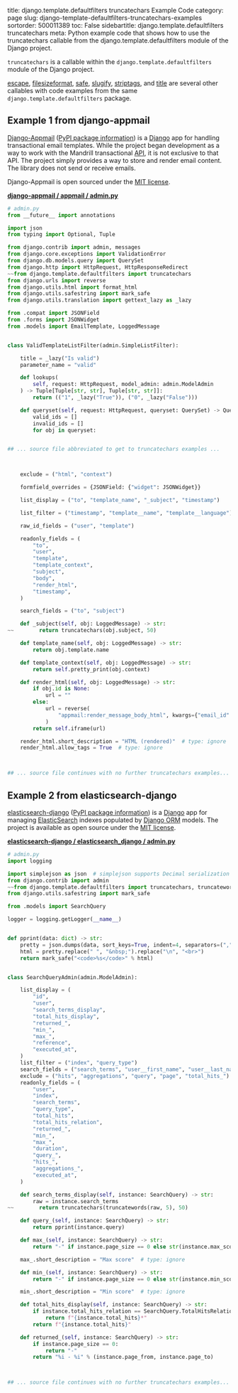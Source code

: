 title: django.template.defaultfilters truncatechars Example Code
category: page
slug: django-template-defaultfilters-truncatechars-examples
sortorder: 500011389
toc: False
sidebartitle: django.template.defaultfilters truncatechars
meta: Python example code that shows how to use the truncatechars callable from the django.template.defaultfilters module of the Django project.


`truncatechars` is a callable within the `django.template.defaultfilters` module of the Django project.

<a href="/django-template-defaultfilters-escape-examples.html">escape</a>,
<a href="/django-template-defaultfilters-filesizeformat-examples.html">filesizeformat</a>,
<a href="/django-template-defaultfilters-safe-examples.html">safe</a>,
<a href="/django-template-defaultfilters-slugify-examples.html">slugify</a>,
<a href="/django-template-defaultfilters-striptags-examples.html">striptags</a>,
and <a href="/django-template-defaultfilters-title-examples.html">title</a>
are several other callables with code examples from the same `django.template.defaultfilters` package.

## Example 1 from django-appmail
[Django-Appmail](https://github.com/yunojuno/django-appmail)
([PyPI package information](https://pypi.org/project/django-appmail/))
is a [Django](/django.html) app for handling transactional email templates.
While the project began development as a way to work with the Mandrill
transactional [API](/application-programming-interfaces.html), it is
not exclusive to that API. The project simply provides a way to store
and render email content. The library does not send or receive emails.

Django-Appmail is open sourced under the
[MIT license](https://github.com/yunojuno/django-appmail/blob/master/LICENSE).

[**django-appmail / appmail / admin.py**](https://github.com/yunojuno/django-appmail/blob/master/appmail/./admin.py)

```python
# admin.py
from __future__ import annotations

import json
from typing import Optional, Tuple

from django.contrib import admin, messages
from django.core.exceptions import ValidationError
from django.db.models.query import QuerySet
from django.http import HttpRequest, HttpResponseRedirect
~~from django.template.defaultfilters import truncatechars
from django.urls import reverse
from django.utils.html import format_html
from django.utils.safestring import mark_safe
from django.utils.translation import gettext_lazy as _lazy

from .compat import JSONField
from .forms import JSONWidget
from .models import EmailTemplate, LoggedMessage


class ValidTemplateListFilter(admin.SimpleListFilter):

    title = _lazy("Is valid")
    parameter_name = "valid"

    def lookups(
        self, request: HttpRequest, model_admin: admin.ModelAdmin
    ) -> Tuple[Tuple[str, str], Tuple[str, str]]:
        return (("1", _lazy("True")), ("0", _lazy("False")))

    def queryset(self, request: HttpRequest, queryset: QuerySet) -> QuerySet:
        valid_ids = []
        invalid_ids = []
        for obj in queryset:


## ... source file abbreviated to get to truncatechars examples ...



    exclude = ("html", "context")

    formfield_overrides = {JSONField: {"widget": JSONWidget}}

    list_display = ("to", "template_name", "_subject", "timestamp")

    list_filter = ("timestamp", "template__name", "template__language")

    raw_id_fields = ("user", "template")

    readonly_fields = (
        "to",
        "user",
        "template",
        "template_context",
        "subject",
        "body",
        "render_html",
        "timestamp",
    )

    search_fields = ("to", "subject")

    def _subject(self, obj: LoggedMessage) -> str:
~~        return truncatechars(obj.subject, 50)

    def template_name(self, obj: LoggedMessage) -> str:
        return obj.template.name

    def template_context(self, obj: LoggedMessage) -> str:
        return self.pretty_print(obj.context)

    def render_html(self, obj: LoggedMessage) -> str:
        if obj.id is None:
            url = ""
        else:
            url = reverse(
                "appmail:render_message_body_html", kwargs={"email_id": obj.id}
            )
        return self.iframe(url)

    render_html.short_description = "HTML (rendered)"  # type: ignore
    render_html.allow_tags = True  # type: ignore



## ... source file continues with no further truncatechars examples...

```


## Example 2 from elasticsearch-django
[elasticsearch-django](https://github.com/yunojuno/elasticsearch-django)
([PyPI package information](https://pypi.org/project/elasticsearch-django/))
is a [Django](/django.html) app for managing
[ElasticSearch](https://github.com/elastic/elasticsearch) indexes
populated by [Django ORM](/django-orm.html) models. The project is
available as open source under the
[MIT license](https://github.com/yunojuno/elasticsearch-django/blob/master/LICENSE).

[**elasticsearch-django / elasticsearch_django / admin.py**](https://github.com/yunojuno/elasticsearch-django/blob/master/elasticsearch_django/./admin.py)

```python
# admin.py
import logging

import simplejson as json  # simplejson supports Decimal serialization
from django.contrib import admin
~~from django.template.defaultfilters import truncatechars, truncatewords
from django.utils.safestring import mark_safe

from .models import SearchQuery

logger = logging.getLogger(__name__)


def pprint(data: dict) -> str:
    pretty = json.dumps(data, sort_keys=True, indent=4, separators=(",", ": "))
    html = pretty.replace(" ", "&nbsp;").replace("\n", "<br>")
    return mark_safe("<code>%s</code>" % html)


class SearchQueryAdmin(admin.ModelAdmin):

    list_display = (
        "id",
        "user",
        "search_terms_display",
        "total_hits_display",
        "returned_",
        "min_",
        "max_",
        "reference",
        "executed_at",
    )
    list_filter = ("index", "query_type")
    search_fields = ("search_terms", "user__first_name", "user__last_name", "reference")
    exclude = ("hits", "aggregations", "query", "page", "total_hits_")
    readonly_fields = (
        "user",
        "index",
        "search_terms",
        "query_type",
        "total_hits",
        "total_hits_relation",
        "returned_",
        "min_",
        "max_",
        "duration",
        "query_",
        "hits_",
        "aggregations_",
        "executed_at",
    )

    def search_terms_display(self, instance: SearchQuery) -> str:
        raw = instance.search_terms
~~        return truncatechars(truncatewords(raw, 5), 50)

    def query_(self, instance: SearchQuery) -> str:
        return pprint(instance.query)

    def max_(self, instance: SearchQuery) -> str:
        return "-" if instance.page_size == 0 else str(instance.max_score)

    max_.short_description = "Max score"  # type: ignore

    def min_(self, instance: SearchQuery) -> str:
        return "-" if instance.page_size == 0 else str(instance.min_score)

    min_.short_description = "Min score"  # type: ignore

    def total_hits_display(self, instance: SearchQuery) -> str:
        if instance.total_hits_relation == SearchQuery.TotalHitsRelation.ESTIMATE:
            return f"{instance.total_hits}*"
        return f"{instance.total_hits}"

    def returned_(self, instance: SearchQuery) -> str:
        if instance.page_size == 0:
            return "-"
        return "%i - %i" % (instance.page_from, instance.page_to)



## ... source file continues with no further truncatechars examples...

```

